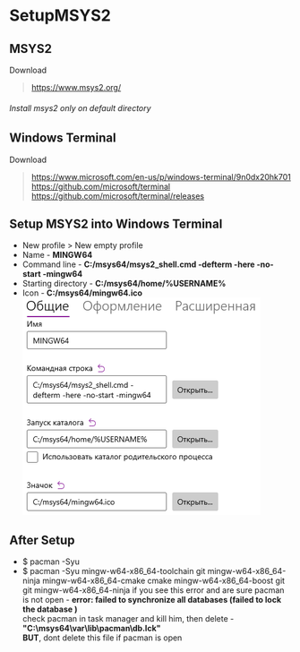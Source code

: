 # SetupMSYS2

## MSYS2
Download  
> https://www.msys2.org/
###### Install msys2 only on default directory

## Windows Terminal
Download
> https://www.microsoft.com/en-us/p/windows-terminal/9n0dx20hk701  
> https://github.com/microsoft/terminal  
> https://github.com/microsoft/terminal/releases  

## Setup MSYS2 into Windows Terminal
* New profile > New empty profile  
* Name - **MINGW64**
* Command line - **C:/msys64/msys2_shell.cmd -defterm -here -no-start -mingw64**
* Starting directory - **C:/msys64/home/%USERNAME%**
* Icon - **C:/msys64/mingw64.ico**  
![template](https://raw.githubusercontent.com/Purpursarkans/SetupMSYS2/main/wt.png)

## After Setup

* $ pacman -Syu 
* $ pacman -Syu mingw-w64-x86_64-toolchain git mingw-w64-x86_64-ninja mingw-w64-x86_64-cmake cmake mingw-w64-x86_64-boost git git mingw-w64-x86_64-ninja
if you see this error and are sure pacman is not open - **error: failed to synchronize all databases (failed to lock the database )**  
check pacman in task manager and kill him, then delete - **"C:\msys64\var\lib\pacman\db.lck"**   
**BUT**, dont delete this file if pacman is open
